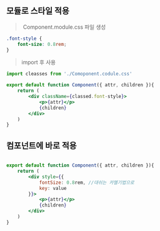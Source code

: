 ## 모듈로 스타일 적용

>  Component.module.css 파일 생성

```css
.font-style {
	font-size: 0.8rem;
}
```


>import 후 사용

```jsx
import cleasses from './Comoponent.codule.css'

export default function Component({ attr, children }){
	return (
		<div className={classed.font-style}>
			<p>{attr}</p> 
			{children}
		</div>
	)
}
```

## 컴포넌트에 바로 적용

```jsx

export default function Component({ attr, children }){
	return (
		<div style={{
			fontSize: 0.8rem, //대쉬는 카멜기법으로
			key: value
		}}>
			<p>{attr}</p> 
			{children}
		</div>
	)
}
```